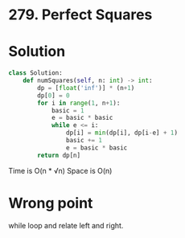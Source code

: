 # 279. Perfect Squares

# Solution

```python
class Solution:
    def numSquares(self, n: int) -> int:
        dp = [float('inf')] * (n+1)
        dp[0] = 0
        for i in range(1, n+1):
            basic = 1
            e = basic * basic
            while e <= i:
                dp[i] = min(dp[i], dp[i-e] + 1)
                basic += 1
                e = basic * basic
        return dp[n]

```

Time is O(n * √n) Space is O(n)

# Wrong point 

while loop and relate left and right.
